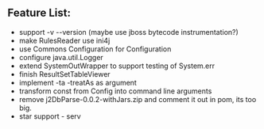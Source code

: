 ## Feature List: ##
  * support -v --version (maybe use jboss bytecode instrumentation?)
  * make RulesReader use ini4j
  * use Commons Configuration for Configuration
  * configure java.util.Logger
  * extend SystemOutWrapper to support testing of System.err
  * finish ResultSetTableViewer
  * implement -ta -treatAs as argument
  * transform const from Config into command line arguments
  * remove j2DbParse-0.0.2-withJars.zip and comment it out in pom, its too big.
  * star support - serv